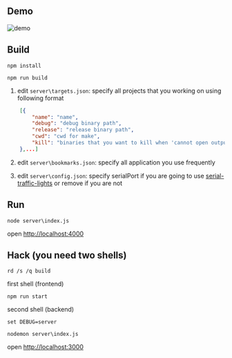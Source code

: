 ## Demo

![demo](http://mugiseyebrows.github.io/img/cpp-compile-on-save.gif)

## Build

`npm install`

`npm run build`

1) edit `server\targets.json`: specify all projects that you working on using following format

```json
    [{
        "name": "name",
        "debug": "debug binary path",
        "release": "release binary path",
        "cwd": "cwd for make",
        "kill": "binaries that you want to kill when 'cannot open output' error happen"
    },...]
```

2) edit `server\bookmarks.json`: specify all application you use frequently

3) edit `server\config.json`: specify serialPort if you are going to use [serial-traffic-lights](https://github.com/mugiseyebrows/serial-traffic-lights) or remove if you are not

## Run

`node server\index.js`

open [http://localhost:4000](http://localhost:4000)

## Hack (you need two shells)

`rd /s /q build`

first shell (frontend)

`npm run start`

second shell (backend)

`set DEBUG=server`

`nodemon server\index.js`

open [http://localhost:3000](http://localhost:3000)
